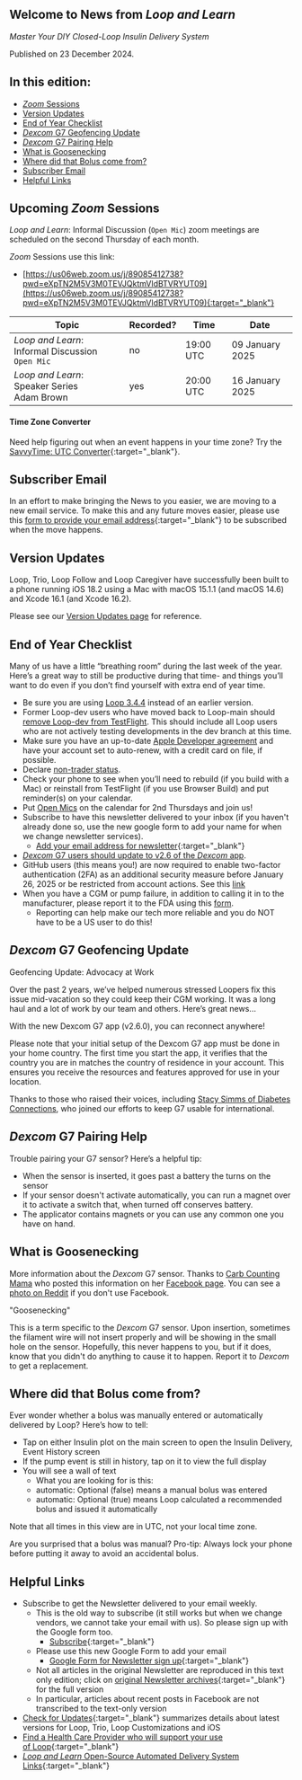 ## Welcome to News from&nbsp;_<span translate="no">Loop and Learn</span>_

_Master Your DIY Closed-Loop Insulin Delivery System_

Published on 23 December 2024.

## In this edition:

* [*Zoom* Sessions](#upcoming-zoom-sessions)
* [Version Updates](#version-updates)
* [End of Year Checklist](#end-of-year-checklist)
* [*Dexcom* G7 Geofencing Update](#dexcom-g7-geofencing-update)
* [*Dexcom* G7 Pairing Help](#dexcom-g7-pairing-help)
* [What is Goosenecking](#what-is-goosenecking)
* [Where did that Bolus come from?](#where-did-that-bolus-come-from)
* [Subscriber Email](#subscriber-email)
* [Helpful Links](#helpful-links)

## Upcoming *Zoom* Sessions

_<span translate="no">Loop and Learn</span>_: Informal Discussion (`Open Mic`) zoom meetings are scheduled on the second Thursday of each month.

*Zoom* Sessions use this link:

* [https://us06web.zoom.us/j/89085412738?pwd=eXpTN2M5V3M0TEVJQktmVldBTVRYUT09](https://us06web.zoom.us/j/89085412738?pwd=eXpTN2M5V3M0TEVJQktmVldBTVRYUT09){:target="_blank"}

| Topic | Recorded? | Time | Date |
| - | - | - | - |
| _<span translate="no">Loop and Learn</span>_: Informal Discussion<br>`Open Mic` | no | 19:00 UTC | 09 January 2025 |
| _<span translate="no">Loop and Learn</span>_: Speaker Series<br>Adam Brown | yes | 20:00 UTC | 16 January 2025 |

#### Time Zone Converter

Need help figuring out when an event happens in your time zone? Try the [SavvyTime: UTC Converter](https://savvytime.com/converter/utc){:target="_blank"}.

## Subscriber Email

In an effort to make bringing the News to you easier, we are moving to a new email service. To make this and any future moves easier, please use this [form to provide your email address](https://docs.google.com/forms/d/e/1FAIpQLSeu64I0Ygauk079Q0lMhEcPq-IydPmscm2UCie6uxXfkfdmWw/viewform){:target="_blank"} to be subscribed when the move happens. 

## Version Updates

Loop, Trio, Loop Follow and Loop Caregiver have successfully been built to a phone running iOS 18.2 using a Mac with macOS 15.1.1 (and macOS 14.6) and Xcode 16.1 (and Xcode 16.2).

Please see our [Version Updates page](https://www.loopandlearn.org/version-updates/#ios-updates) for reference.

## End of Year Checklist

Many of us have a little “breathing room” during the last week of the year. Here’s a great way to still be productive during that time-
and things you’ll want to do even if you don’t find yourself with extra end of year time.

* Be sure you are using [Loop 3.4.4](https://www.loopandlearn.org/version-updates/#loop-updates) instead of an earlier version.
* Former Loop-dev users who have moved back to Loop-main should [remove Loop-dev from TestFlight](https://loopkit.github.io/loopdocs/browser/build-dev-browser/#what-happens-in-testflight). This should include all Loop users who are not actively testing developments in the dev branch at this time.
* Make sure you have an up-to-date [Apple Developer agreement](https://developer.apple.com/account) and have your account set to auto-renew, with a credit card on file, if possible.
* Declare [non-trader status](https://loopkit.github.io/loopdocs/browser/prepare-app/#digital-service-act-compliance).
* Check your phone to see when you’ll need to rebuild (if you build with a Mac) or reinstall from TestFlight (if you use Browser Build) and put reminder(s) on your calendar.
* Put [Open Mics](#upcoming-zoom-sessions) on the calendar for 2nd Thursdays and join us!
* Subscribe to have this newsletter delivered to your inbox (if you haven't already done so, use the new google form to add your name for when we change newsletter services).
    * [Add your email address for newsletter](https://docs.google.com/forms/d/e/1FAIpQLSeu64I0Ygauk079Q0lMhEcPq-IydPmscm2UCie6uxXfkfdmWw/viewform){:target="_blank"}
* [*Dexcom* G7 users should update to v2.6 of the *Dexcom* app](https://www.loopandlearn.org/g7-geofence/).
* GitHub users (this means you!) are now required to enable two-factor authentication (2FA) as an additional security measure before January 26, 2025 or be restricted from account actions. See this [link](https://docs.github.com/en/authentication/securing-your-account-with-two-factor-authentication-2fa/about-two-factor-authentication)
* When you have a CGM or pump failure, in addition to calling it in to the manufacturer, please report it to the FDA using this [form](https://www.accessdata.fda.gov/scripts/medwatch/index.cfm?action=reporting.home).
    * Reporting can help make our tech more reliable and you do NOT have to be a US user to do this!


## *Dexcom* G7 Geofencing Update

Geofencing Update: Advocacy at Work

Over the past 2 years, we’ve helped numerous stressed Loopers fix this issue mid-vacation so they could keep their CGM working. It was a long haul and a lot of work by our team and others. Here’s great news...  

With the new Dexcom G7 app (v2.6.0), you can reconnect anywhere!

Please note that your initial setup of the Dexcom G7 app must be done in your home country. The first time you start the app, it verifies that the country you are in matches the country of residence in your account. This ensures you receive the resources and features approved for use in your location.

Thanks to those who raised their voices, including [Stacy Simms of Diabetes Connections](https://www.youtube.com/watch?v=JQd2zpd3gaY), who joined our efforts to keep G7 usable for international.

## *Dexcom* G7 Pairing Help

Trouble pairing your G7 sensor? Here’s a helpful tip:

* When the sensor is inserted, it goes past a battery the turns on the sensor
* If your sensor doesn't activate automatically, you can run a magnet over it to activate a switch that, when turned off conserves battery. 
* The applicator contains magnets or you can use any common one you have on hand.

## What is Goosenecking

More information about the *Dexcom* G7 sensor. Thanks to [Carb Counting Mama](https://carbcountingmama.ca/) who posted this information on her [Facebook page](https://www.facebook.com/carbcountingmama/posts/pfbid02fz8Wwm6yfSj4q6bN4NXuwVnQkFN2z2QCwpetCAKPY1QgukptAMsnpuanm51rpe65l). You can see a [photo on Reddit](https://www.reddit.com/r/dexcom/comments/11p51kh/g7_insertion_failure/?rdt=40835) if you don't use Facebook.

"Goosenecking"

This is a term specific to the *Dexcom* G7 sensor. Upon insertion, sometimes the filament wire will not insert properly and will be showing in the small hole on the sensor. Hopefully, this never happens to you, but if it does, know that you didn't do anything to cause it to happen. Report it to *Dexcom* to get a replacement.

## Where did that Bolus come from?

Ever wonder whether a bolus was manually entered or automatically delivered by Loop? Here’s how to tell:

* Tap on either Insulin plot on the main screen to open the Insulin Delivery, Event History screen
* If the pump event is still in history, tap on it to view the full display
* You will see a wall of text
    * What you are looking for is this:
    * automatic: Optional (false) means a manual bolus was entered
    * automatic: Optional (true) means Loop calculated a recommended bolus and issued it automatically

Note that all times in this view are in UTC, not your local time zone.

Are you surprised that a bolus was manual? Pro-tip: Always lock your phone before putting it away to avoid an accidental bolus.

## Helpful Links

* Subscribe to get the Newsletter delivered to your email weekly.
    * This is the old way to subscribe (it still works but when we change vendors, we cannot take your email with us). So please sign up with the Google form too.
        * [Subscribe](https://www.loopandlearn.org/newsletter-signup/){:target="_blank"} 
    * Please use this new Google Form to add your email
        * [Google Form for Newsletter sign up](https://docs.google.com/forms/d/e/1FAIpQLSeu64I0Ygauk079Q0lMhEcPq-IydPmscm2UCie6uxXfkfdmWw/viewform){:target="_blank"} 
    * Not all articles in the original Newsletter are reproduced in this text only edition; click on [original Newsletter archives](https://www.loopandlearn.org/loop-and-learn-newsletter/){:target="_blank"} for the full version
    * In particular, articles about recent posts in Facebook are not transcribed to the text-only version
* [Check for Updates](https://www.loopandlearn.org/version-updates/){:target="_blank"} summarizes details about latest versions for Loop, Trio, Loop Customizations and iOS
* [Find a Health Care Provider who will support your use of&nbsp;<span translate="no">Loop</span>](https://www.loopandlearn.org/hcp-recommendations/){:target="_blank"}
* [_<span translate="no">Loop and Learn</span>_&nbsp;Open-Source Automated Delivery System Links](https://www.loopandlearn.org/resources/#os-aid){:target="_blank"}
